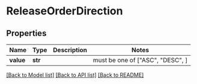 # ReleaseOrderDirection


## Properties
Name | Type | Description | Notes
------------ | ------------- | ------------- | -------------
**value** | **str** |  |  must be one of ["ASC", "DESC", ]

[[Back to Model list]](../README.md#documentation-for-models) [[Back to API list]](../README.md#documentation-for-api-endpoints) [[Back to README]](../README.md)


